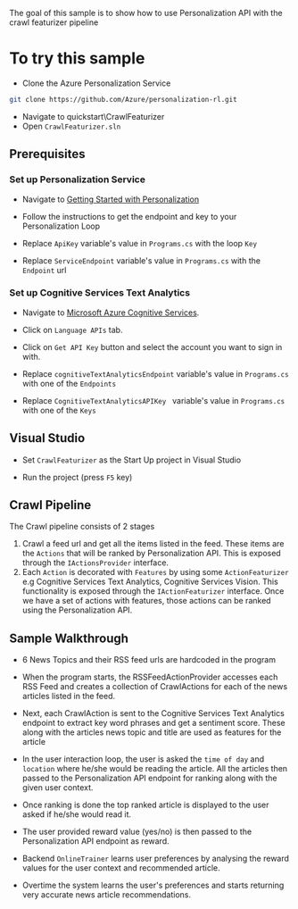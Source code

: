 ﻿The goal of this sample is to show how to use Personalization API with the crawl featurizer pipeline

# To try this sample
- Clone the Azure Personalization Service
```bash
git clone https://github.com/Azure/personalization-rl.git
```
- Navigate to quickstart\CrawlFeaturizer
- Open `CrawlFeaturizer.sln`

## Prerequisites
### Set up Personalization Service
- Navigate to [Getting Started with Personalization](https://github.com/Azure/personalization-rl/blob/master/docs/getting-started.md)

- Follow the instructions to get the endpoint and key to your Personalization Loop

- Replace `ApiKey` variable's value in `Programs.cs` with the loop `Key`

- Replace `ServiceEndpoint` variable's value in `Programs.cs` with the `Endpoint` url

### Set up Cognitive Services Text Analytics
- Navigate to [Microsoft Azure Cognitive Services](https://azure.microsoft.com/en-us/try/cognitive-services/).

- Click on `Language APIs` tab.

- Click on `Get API Key` button and select the account you want to sign in with.

- Replace `cognitiveTextAnalyticsEndpoint` variable's value in `Programs.cs` with one of the `Endpoints`

- Replace `CognitiveTextAnalyticsAPIKey ` variable's value in `Programs.cs` with one of the `Keys`


## Visual Studio
- Set `CrawlFeaturizer` as the Start Up project in Visual Studio

- Run the project (press `F5` key)

## Crawl Pipeline
The Crawl pipeline consists of 2 stages
1. Crawl a feed url and get all the items listed in the feed. These items are the `Actions` that will be ranked by Personalization API. This is exposed through the `IActionsProvider` interface.
2. Each `Action` is decorated with `Features` by using some `ActionFeaturizer` e.g Cognitive Services Text Analytics, Cognitive Services Vision. This functionality is exposed through the `IActionFeaturizer` interface. Once we have a set of actions with features, those actions can be ranked using the Personalization API.

## Sample Walkthrough
- 6 News Topics and their RSS feed urls are hardcoded in the program

- When the program starts, the RSSFeedActionProvider accesses each RSS Feed and creates a collection of CrawlActions for each of the news articles listed in the feed.

- Next, each CrawlAction is sent to the Cognitive Services Text Analytics endpoint to extract key word phrases and get a sentiment score. These along with the articles news topic and title are used as features for the article

- In the user interaction loop, the user is asked the `time of day` and `location` where he/she would be reading the article. All the articles then passed to the Personalization API endpoint for ranking along with the given user context.

- Once ranking is done the top ranked article is displayed to the user asked if he/she would read it.

- The user provided reward value (yes/no) is then passed to the Personalization API endpoint as reward.

- Backend `OnlineTrainer` learns user preferences by analysing the reward values for the user context and recommended article.

- Overtime the system learns the user's preferences and starts returning very accurate news article recommendations.


